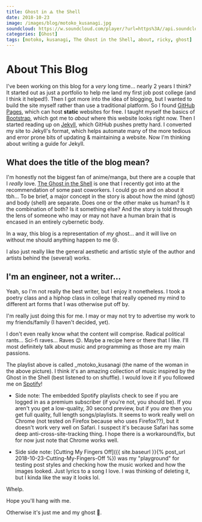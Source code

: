 ```yaml
---
title: Ghost in ⟁ the Shell
date: 2018-10-23
image: /images/blog/motoko_kusanagi.jpg
soundcloud: https://w.soundcloud.com/player/?url=https%3A//api.soundcloud.com/playlists/640187358&color=%23ff5500
categories: [Ghost]
tags: [motoko, kusanagi, The Ghost in the Shell, about, ricky, ghost]
---
```


# About This Blog
I've been working on this blog for a *very* long time... nearly 2 years I think? It started out as just a portfolio to help me land my first job post college (and I think it helped!). Then I got more into the idea of blogging, but I wanted to build the site myself rather than use a traditional platform. So I found [GitHub Pages](https://pages.github.com/), which can host **static** websites for free. I taught myself the basics of [Bootstrap](https://getbootstrap.com/), which got me to *about* where this website looks right now. Then I started reading up on [Jekyll](https://jekyllrb.com/), which GitHub pushes pretty hard. I converted my site to Jekyll's format, which helps automate many of the more tedious and error prone bits of updating & maintaining a website. Now I'm thinking about writing a guide for Jekyll.

## What does the title of the blog mean?
I'm honestly not the biggest fan of anime/manga, but there are a couple that I _really_ love. [The Ghost in the Shell](https://en.wikipedia.org/wiki/Ghost_in_the_Shell_(manga)) is one that I recently got into at the recommendation of some past coworkers. I could go on and on about it tbh... To be brief, a major concept in the story is about how the mind (ghost) and body (shell) are separate. Does one or the other make us human? Is it the combination of both? Is it something else? And the story is told through the lens of someone who may or may not have a human brain that is encased in an entirely cybernetic body.

In a way, this blog is a representation of *my* ghost... and it will live on without me should anything happen to me 😢.

I also just really like the general aesthetic and artistic style of the author and artists behind the (several) works.

## I'm an engineer, not a writer...
Yeah, so I'm not really the best writer, but I enjoy it nonetheless. I took a poetry class and a hiphop class in college that really opened my mind to different art forms that I was otherwise put off by.

I'm really just doing this for me. I may or may not try to advertise my work to my friends/family (I haven't decided, yet).

I don't even really know what the content will comprise. Radical political rants... Sci-fi raves... Raves 😉. Maybe a recipe here or there that I like. I'll most definitely talk about music and programming as those are my main passions.

The playlist above is called _motoko_kusanagi (the name of the woman in the above picture). I think it's an amazing collection of music inspired by the Ghost in the Shell (best listened to on shuffle). I would love it if you followed me on [Spotify](https://open.spotify.com/user/128381503?si=sCIXR-UGQ8WwxdsvVM7m2A)!

- Side note: The embedded Spotify playlists check to see if you are logged in as a premium subscriber (if you're not, you should be). If you aren't you get a low-quality, 30 second preview, but if you *are* then you get full quality, full length songs/playlists. It seems to work really well on Chrome (not tested on Firefox because who uses Firefox??), but it doesn't work very well on Safari. I suspect it's because Safari has some deep anti-cross-site-tracking thing. I hope there is a workaround/fix, but for now just note that Chrome works well.

- Side side note: [Cutting My Fingers Off]({{ site.baseurl }}{% post_url 2018-10-23-Cutting-My-Fingers-Off %}) was my "playground" for testing post styles and checking how the music worked and how the images looked. Just lyrics to a song I love. I was thinking of deleting it, but I kinda like the way it looks lol.

Whelp.

Hope you'll hang with me.

Otherwise it's just me and my ghost 👻.